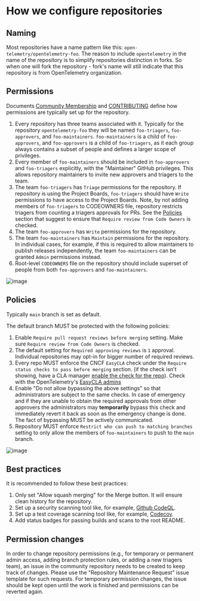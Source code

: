 # How we configure repositories

## Naming

Most repositories have a name pattern like this:
`open-telemetry/opentelemetry-foo`. The reason to include `opentelemetry` in the
name of the repository is to simplify repositories distinction in forks. So when
one will fork the repository - fork's name will still indicate that this
repository is from OpenTelemetry organization.

## Permissions

Documents [Community Membership](../community-membership.md) and
[CONTRIBUTING](../CONTRIBUTING.md) define how permissions are typically set up
for the repository.

1. Every repository has three teams associated with it. Typically for the
   repository `opentelemetry-foo` they will be named `foo-triagers`, `foo-approvers`,
   and `foo-maintainers`. `foo-maintainers` is a child of `foo-approvers`, and 
   `foo-approvers` is a child of `foo-triagers`, as it each group always contains 
   a subset of people and defines a larger scope of privileges.
2. Every member of `foo-maintainers` should be included in
   `foo-approvers` and `foo-triagers` explicitly, with the "Maintainer" GitHub 
   privileges. This allows repository maintainers to invite new approvers and 
   triagers to the team.
3. The team `foo-triagers` has `Triage` permissions for the repository. If repository
   is using the Project Boards, `foo-triagers` should have `Write` permissions to
   have access to the Project Boards. Note, by not adding members of `foo-triagers` to
   CODEOWNERS file, repository restricts triagers from counting a triagers approvals for
   PRs. See the [Policies](#policies) section that suggest to ensure that `Require
   review from Code Owners` is checked.
4. The team `foo-approvers` has `Write` permissions for the repository.
5. The team `foo-maintainers` has `Maintain` permissions for the
   repository.
   In individual cases, for example, if this is required to allow maintainers to publish releases independently,
   the team `foo-maintainers` can be granted `Admin` permissions instead.
6. Root-level `CODEOWNERS` file on the repository should include superset of
   people from both `foo-approvers` and `foo-maintainers`.

![image](https://user-images.githubusercontent.com/9950081/57563719-d7b6b300-7355-11e9-9ebb-3c4f549336bc.png)

## Policies

Typically `main` branch is set as default.

The default branch MUST be protected with the following policies:

1. Enable `Require pull request reviews before merging` setting. Make sure
   `Require review from Code Owners` is checked.
2. The default setting for `Required approving reviews` is `1` approval. Individual 
   repositories may opt-in for bigger number of required reviews.
3. Every repo MUST enforce the CNCF `EasyCLA` check under the
   `Require status checks to pass before merging` section. (if the check isn't
   showing, have a CLA manager [enable the check for the
   repo](https://project.lfcla.com/#/project/a0941000002wBz4AAE/cla)). Check
   with the OpenTelemetry's [EasyCLA admins](../assets.md#user-content-opentelemetry-managed-assets:~:text=Easy%20CLA) 
4. Enable "Do not allow bypassing the above settings" so that administrators are subject
   to the same checks. In case of emergency and if they are unable to obtain the required
   approvals from other approvers the administrators may **temporarily** bypass this
   check and immediately revert it back as soon as the emergency change is done.
   The fact of bypassing MUST be actively communicated. 
5. Repository MUST enforce `Restrict who can push to matching branches` setting
   to only allow the members of `foo-maintainers` to push to the `main`
   branch.

![image](https://user-images.githubusercontent.com/9950081/57563714-c5d51000-7355-11e9-80c8-68374e2de2f6.png)

## Best practices

It is recommended to follow these best practices:

1. Only set "Allow squash merging" for the Merge button. It will ensure clean
   history for the repository.
2. Set up a security scanning tool like, for example, [Github CodeQL](https://docs.github.com/en/code-security/secure-coding/automatically-scanning-your-code-for-vulnerabilities-and-errors/configuring-code-scanning).
3. Set up a test coverage scanning tool like, for example, [Codecov](https://codecov.io/).
4. Add status badges for passing builds and scans to the root README.

## Permission changes

In order to change repository permissions (e.g., for temporary or permanent admin access,
adding branch protection rules, or adding a new triagers team),
an issue in the community repository needs to be created to keep track of changes.
Please use the "Repository Maintenance Request" issue template for such requests.
For temporary permission changes, the issue should be kept open until the work is finished and permissions can be reverted again.
